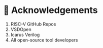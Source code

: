 # 🙌 Acknowledgements
1. RISC-V GitHub Repos
2. VSDOpen
3. Icarus Verilog
4. All open-source tool developers


